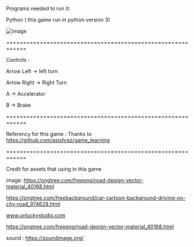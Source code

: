 Programs needed to run it:

Python ( this game run in python version 3)

![image](https://user-images.githubusercontent.com/23730419/130020311-775a9179-944e-4b7b-a931-d26878633abd.png)

============================================================

Controls :

Arrow Left -> left turn

Arrow Right -> Right Turn

A -> Accelerator

B -> Brake

============================================================

Referency for this game :
Thanks to https://github.com/asishraz/game_learning

============================================================

Credit for assets that using in this game

image:
https://pngtree.com/freepng/road-design-vector-material_40168.html

https://pngtree.com/freebackground/car-cartoon-background-driving-on-city-road_974628.html

www.unluckystudio.com

https://pngtree.com/freepng/road-design-vector-material_40168.html

sound : 
https://soundimage.org/
